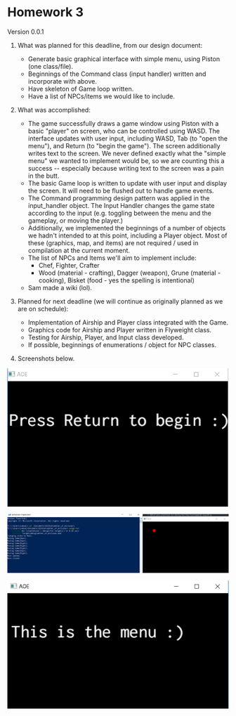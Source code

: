 # Homework 3

Version 0.0.1

1. What was planned for this deadline, from our design document:
    - Generate basic graphical interface with simple menu, using Piston (one class/file).
    - Beginnings of the Command class (input handler) written and incorporate with above.
    - Have skeleton of Game loop written.
    - Have a list of NPCs/items we would like to include.

2. What was accomplished:
    - The game successfully draws a game window using Piston with a basic "player" on screen, who can be controlled using WASD. The interface updates with user input, including WASD, Tab (to "open the menu"), and Return (to "begin the game"). The screen additionally writes text to the screen. We never defined exactly what the "simple menu" we wanted to implement would be, so we are counting this a success -- especially because writing text to the screen was a pain in the butt.
    - The basic Game loop is written to update with user input and display the screen. It will need to be flushed out to handle game events.
    - The Command programming design pattern was applied in the input_handler object. The Input Handler changes the game state according to the input (e.g. toggling between the menu and the gameplay, or moving the player.)
    - Additionally, we implemented the beginnings of a number of objects we hadn't intended to at this point, including a Player object. Most of these (graphics, map, and items) are not required / used in compilation at the current moment.
    - The list of NPCs and Items we'll aim to implement include:
    	- Chef, Fighter, Crafter
    	- Wood (material - crafting), Dagger (weapon), Grune (material - cooking), Bisket (food - yes the spelling is intentional)
    - Sam made a wiki (lol).

3. Planned for next deadline (we will continue as originally planned as we are on schedule):
   - Implementation of Airship and Player class integrated with the Game.
   - Graphics code for Airship and Player written in Flyweight class.
   - Testing for Airship, Player, and Input class developed.
   - If possible, beginnings of enumerations / object for NPC classes.

4. Screenshots below.

![title](hw3_title.png)


![ingame](hw3_ingame.png)


![menu](hw3_menu.png)
